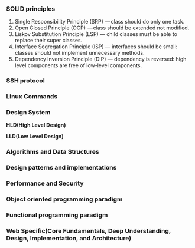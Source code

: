 
### SOLID principles
  1. Single Responsibility Principle (SRP) 
    — class should do only one task.
  2. Open Closed Principle (OCP) 
    — class should be extended not modified.
  3. Liskov Substitution Principle (LSP) 
    — child classes must be able to replace their super classes.
  4. Interface Segregation Principle (ISP) 
    — interfaces should be small: classes should not implement unnecessary methods.
  5. Dependency Inversion Principle (DIP) 
    — dependency is reversed: high level components are free of low-level components.


### SSH protocol

### Linux Commands

### Design System
  
  **HLD(High Level Design)**

  **LLD(Low Level Design)**


### Algorithms and Data Structures

### Design patterns and implementations

### Performance and Security

### Object oriented programming paradigm

### Functional programming paradigm

### Web Specific(Core Fundamentals, Deep Understanding, Design, Implementation, and Architecture)


  

